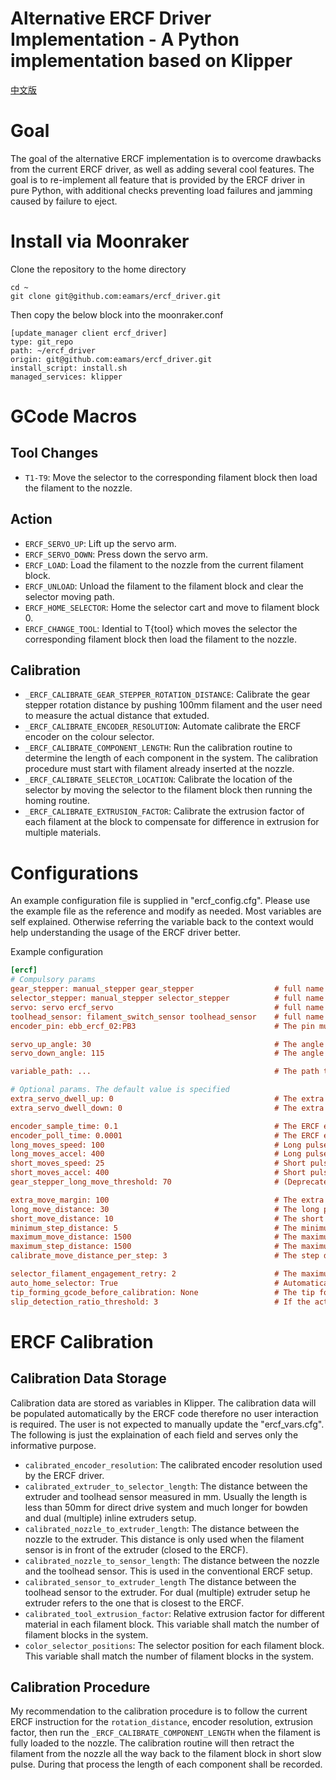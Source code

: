 Alternative ERCF Driver Implementation - A Python implementation based on Klipper
====
[中文版](https://github.com/eamars/ercf_driver/blob/main/README_zh_cn.md)
# Goal
The goal of the alternative ERCF implementation is to overcome drawbacks from the current ERCF driver, as well as adding several cool features. 
The goal is to re-implement all feature that is provided by the ERCF driver in pure Python, with additional checks preventing load failures and jamming caused by failure to eject. 

# Install via Moonraker
Clone the repository to the home directory

    cd ~
    git clone git@github.com:eamars/ercf_driver.git
  
Then copy the below block into the moonraker.conf

    [update_manager client ercf_driver]
    type: git_repo
    path: ~/ercf_driver
    origin: git@github.com:eamars/ercf_driver.git
    install_script: install.sh
    managed_services: klipper

# GCode Macros
## Tool Changes
- `T1-T9`: Move the selector to the corresponding filament block then load the filament to the nozzle. 
## Action
- `ERCF_SERVO_UP`: Lift up the servo arm. 
- `ERCF_SERVO_DOWN`: Press down the servo arm. 
- `ERCF_LOAD`: Load the filament to the nozzle from the current filament block. 
- `ERCF_UNLOAD`: Unload the filament to the filament block and clear the selector moving path. 
- `ERCF_HOME_SELECTOR`: Home the selector cart and move to filament block 0. 
- `ERCF_CHANGE_TOOL`: Idential to T{tool} which moves the selector the corresponding filament block then load the filament to the nozzle. 

## Calibration
- `_ERCF_CALIBRATE_GEAR_STEPPER_ROTATION_DISTANCE`: Calibrate the gear stepper rotation distance by pushing 100mm filament and the user need to measure the actual distance that extuded. 
- `_ERCF_CALIBRATE_ENCODER_RESOLUTION`: Automate calibrate the ERCF encoder on the colour selector. 
- `_ERCF_CALIBRATE_COMPONENT_LENGTH`: Run the calibration routine to determine the length of each component in the system. The calibration procedure must start with filament already inserted at the nozzle. 
- `_ERCF_CALIBRATE_SELECTOR_LOCATION`: Calibrate the location of the selector by moving the selector to the filament block then running the homing routine. 
- `_ERCF_CALIBRATE_EXTRUSION_FACTOR`: Calibrate the extrusion factor of each filament at the block to compensate for difference in extrusion for multiple materials.

# Configurations
An example configuration file is supplied in "ercf_config.cfg". Please use the example file as the reference and modify as needed. Most variables are self explained. Otherwise referring the variable back to the context would help understanding the usage of the ERCF driver better. 

Example configuration

```ini
[ercf]
# Compulsory params
gear_stepper: manual_stepper gear_stepper                  # full name is required
selector_stepper: manual_stepper selector_stepper          # full name is required
servo: servo ercf_servo                                    # full name is required
toolhead_sensor: filament_switch_sensor toolhead_sensor    # full name is required
encoder_pin: ebb_ercf_02:PB3                               # The pin must be shared via [duplicate_pin_override]

servo_up_angle: 30                                         # The angle when the servo arm is in UP position. See the ERCF manual for more information.
servo_down_angle: 115                                      # The angle when the servo arm is in DOWN position. See the ERCF manual for more information.

variable_path: ...                                         # The path to the ERCF variable file. Usually [/home/pi/klipper_config/ercf_vars.cfg]

# Optional params. The default value is specified
extra_servo_dwell_up: 0                                    # The extra time in second that the servo need to dwell in up position (?)
extra_servo_dwell_down: 0                                  # The extra time in second that the servo need to dwell in down position (?)

encoder_sample_time: 0.1                                   # The ERCF encoder sampling time in second. 
encoder_poll_time: 0.0001                                  # The ERCF encoder poll time in seconds.
long_moves_speed: 100                                      # Long pulse move speed in mm/s. The speed is also been used by the single long move. 
long_moves_accel: 400                                      # Long pulse move acceleration in mm/s^2. Note the acceleration only apply to gear stepper motion.
short_moves_speed: 25                                      # Short pulse move speed in mm/s. 
short_moves_accel: 400                                     # Short pulse move acceleration in mm/s^2. Note the acceleration only apply to gear stepper motion.
gear_stepper_long_move_threshold: 70                       # (Deprecated) The threshold that determines the move speed/acceleration between short and long move. 

extra_move_margin: 100                                     # The extra margin that appends to the move where pending on the trigger condition (filament slip or toggle of the filament sensor. 
long_move_distance: 30                                     # The long pulse move distance in mm. 
short_move_distance: 10                                    # The short pulse move distance in mm.
minimum_step_distance: 5                                   # The minimum step distance in mm that can be detected by the ERCF encoder.
maximum_move_distance: 1500                                # The maximum continuous move distance (can include multiple steps) in mm.
maximum_step_distance: 1500                                # The maximum single step move distance in mm.
calibrate_move_distance_per_step: 3                        # The step distance in mm used during calibration. 

selector_filament_engagement_retry: 2                      # The maximum retry while the filament failes to engage. 
auto_home_selector: True                                   # Automatically home the selector if not homed previously when a selector move is requested.
tip_forming_gcode_before_calibration: None                 # The tip forming gcode to run before running the calibration routine (_ERCF_CALIBRATE_COMPONENT_LENGTH).
slip_detection_ratio_threshold: 3                          # If the actual move distance is less than [1/threshold * requested_distance] then the code will consider it slip
```


# ERCF Calibration
## Calibration Data Storage
Calibration data are stored as variables in Klipper. The calibration data will be populated automatically by the ERCF code therefore no user interaction is required. The user is not expected to manually update the "ercf_vars.cfg". The following is just the explaination of each field and serves only the informative purpose. 
- `calibrated_encoder_resolution`: The calibrated encoder resolution used by the ERCF driver. 
- `calibrated_extruder_to_selector_length`: The distance between the extruder and toolhead sensor measured in mm. Usually the length is less than 50mm for direct drive system and much longer for bowden and dual (multiple) inline extruders setup.
- `calibrated_nozzle_to_extruder_length`: The distance between the nozzle to the extruder. This distance is only used when the filament sensor is in front of the extruder (closed to the ERCF).
- `calibrated_nozzle_to_sensor_length`: The distance between the nozzle and the toolhead sensor. This is used in the conventional ERCF setup. 
- `calibrated_sensor_to_extruder_length` The distance between the toolhead sensor to the extruder. For dual (multiple) extruder setup he extruder refers to the one that is closest to the ERCF. 
- `calibrated_tool_extrusion_factor`: Relative extrusion factor for different material in each filament block. This variable shall match the number of filament blocks in the system. 
- `color_selector_positions`: The selector position for each filament block. This variable shall match the number of filament blocks in the system. 

## Calibration Procedure
My recommendation to the calibration procedure is to follow the current ERCF instruction for the `rotation_distance`, encoder resolution, extrusion factor, then run the `_ERCF_CALIBRATE_COMPONENT_LENGTH` when the filament is fully loaded to the nozzle. The calibration routine will then retract the filament from the nozzle all the way back to the filament block in short slow pulse. During that process the length of each component shall be recorded. 

